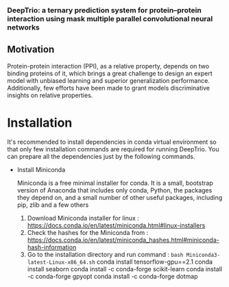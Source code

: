 ### DeepTrio: a ternary prediction system for protein–protein interaction using mask multiple parallel convolutional neural networks

## Motivation
Protein-protein interaction (PPI), as a relative property, depends on two binding proteins of it, which brings a great challenge to design an expert model with unbiased learning and superior generalization performance. Additionally, few efforts have been made to grant models discriminative insights on relative properties.

# Installation

It's recommended to install dependencies in conda virtual environment so that only few installation commands are required for running DeepTrio. 
You can prepare all the dependencies just by the following commands.

  - Install Miniconda

    Miniconda is a free minimal installer for conda. It is a small, bootstrap version of Anaconda that includes only conda, Python, the packages they depend on, and a small number of other useful packages, including pip, zlib and a few others

    1. Download Miniconda installer for linux : https://docs.conda.io/en/latest/miniconda.html#linux-installers
    2. Check the hashes for the Miniconda from : https://docs.conda.io/en/latest/miniconda_hashes.html#miniconda-hash-information
    3. Go to the installation directory and run command : `bash Miniconda3-latest-Linux-x86_64.sh`
conda install tensorflow-gpu==2.1
conda install seaborn
conda install -c conda-forge scikit-learn
conda install -c conda-forge gpyopt
conda install -c conda-forge dotmap
